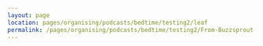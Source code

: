 ```yaml
---
layout: page
location: pages/organising/podcasts/bedtime/testing2/leaf
permalink: /pages/organising/podcasts/bedtime/testing2/From-Buzzsprout-04
---
```

